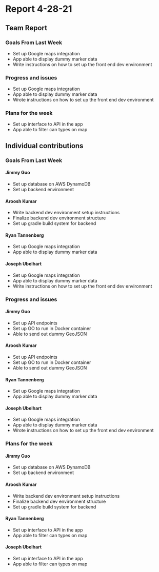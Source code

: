 # Report 4-28-21

## Team Report

### Goals From Last Week

- Set up Google maps integration
- App able to display dummy marker data
- Write instructions on how to set up the front end dev environment

### Progress and issues
- Set up Google maps integration
- App able to display dummy marker data
- Wrote instructions on how to set up the front end dev environment

### Plans for the week
- Set up interface to API in the app
- App able to filter can types on map

## Individual contributions

### Goals From Last Week
#### Jimmy Guo
- Set up database on AWS DynamoDB
- Set up backend environment

#### Aroosh Kumar
- Write backend dev environment setup instructions
- Finalize backend dev environment structure
- Set up gradle build system for backend

#### Ryan Tannenberg
- Set up Google maps integration
- App able to display dummy marker data

#### Joseph Ubelhart
- Set up Google maps integration
- App able to display dummy marker data
- Write instructions on how to set up the front end dev environment

### Progress and issues

#### Jimmy Guo
- Set up API endpoints
- Set up GO to run in Docker container
- Able to send out dummy GeoJSON

#### Aroosh Kumar
- Set up API endpoints
- Set up GO to run in Docker container
- Able to send out dummy GeoJSON

#### Ryan Tannenberg
- Set up Google maps integration
- App able to display dummy marker data

#### Joseph Ubelhart
- Set up Google maps integration
- App able to display dummy marker data
- Wrote instructions on how to set up the front end dev environment

### Plans for the week

#### Jimmy Guo
- Set up database on AWS DynamoDB
- Set up backend environment

#### Aroosh Kumar
- Write backend dev environment setup instructions
- Finalize backend dev environment structure
- Set up gradle build system for backend

#### Ryan Tannenberg
- Set up interface to API in the app
- App able to filter can types on map

#### Joseph Ubelhart
- Set up interface to API in the app
- App able to filter can types on map
